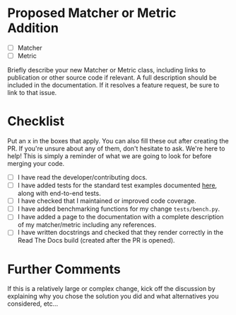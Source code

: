 # Proposed Matcher or Metric Addition
- [ ] Matcher
- [ ] Metric

Briefly describe your new Matcher or Metric class, including links to publication or other source code if relevant. A full description should be included in the documentation. If it resolves a feature request, be sure to link to that issue.

# Checklist
Put an x in the boxes that apply. You can also fill these out after creating the PR. If you're unsure about any of them, don't hesitate to ask. We're here to help! This is simply a reminder of what we are going to look for before merging your code.

- [ ] I have read the developer/contributing docs.
- [ ] I have added tests for the standard test examples documented [here](https://traccuracy.readthedocs.io/en/latest/test_cases/index.html), along with end-to-end tests.
- [ ] I have checked that I maintained or improved code coverage.
- [ ] I have added benchmarking functions for my change `tests/bench.py`.
- [ ] I have added a page to the documentation with a complete description of my matcher/metric including any references.
- [ ] I have written docstrings and checked that they render correctly in the Read The Docs build (created after the PR is opened).

# Further Comments
If this is a relatively large or complex change, kick off the discussion by explaining why you chose the solution you did and what alternatives you considered, etc...